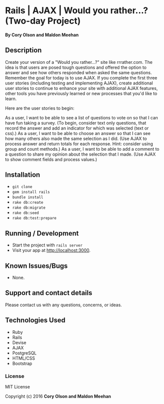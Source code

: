 # Rails | AJAX | Would you rather...? (Two-day Project)

#### By Cory Olson and Maldon Meehan

## Description

Create your version of a "Would you rather…?" site like rrrather.com. The idea is that users are posed tough questions and offered the option to answer and see how others responded when asked the same questions. Remember the goal for today is to use AJAX. If you complete the first three user stories (including testing and implementing AJAX), create additional user stories to continue to enhance your site with additional AJAX features, other tools you have previously learned or new processes that you'd like to learn.

Here are the user stories to begin:

As a user, I want to be able to see a list of questions to vote on so that I can have fun taking a survey. (To begin, consider text only questions, that record the answer and add an indicator for which was selected (text or css).)
As a user, I want to be able to choose an answer so that I can see how many others also made the same selection as I did. (Use AJAX to process answer and return totals for each response. Hint: consider using group and count methods.)
As a user, I want to be able to add a comment to a question to share my opinion about the selection that I made. (Use AJAX to show comment fields and process values.)

## Installation

* `git clone `
* `gem install rails`
* `bundle install`
* `rake db:create`
* `rake db:migrate`
* `rake db:seed`
* `rake db:test:prepare`

## Running / Development

* Start the project with `rails server`
* Visit your app at [http://localhost:3000](http://localhost:3000).

## Known Issues/Bugs

* None.

## Support and contact details

Please contact us with any questions, concerns, or ideas.

## Technologies Used

* Ruby
* Rails
* Devise
* AJAX
* PostgreSQL
* HTML/CSS
* Bootstrap

### License

MIT License

Copyright (c) 2016  **Cory Olson and Maldon Meehan**
